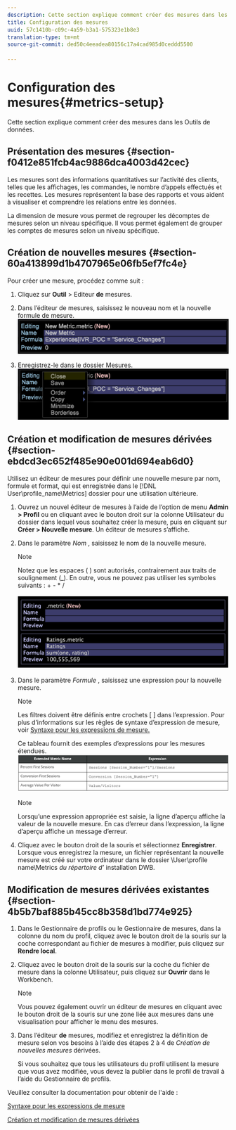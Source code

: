 ```yaml
---
description: Cette section explique comment créer des mesures dans les Outils de données.
title: Configuration des mesures
uuid: 57c1410b-c09c-4a59-b3a1-575323e1b8e3
translation-type: tm+mt
source-git-commit: ded50c4eeadea80156c17a4cad985d0ceddd5500

---
```



# Configuration des mesures{#metrics-setup}

Cette section explique comment créer des mesures dans les Outils de données.

## Présentation des mesures {#section-f0412e851fcb4ac9886dca4003d42cec}

Les mesures sont des informations quantitatives sur l’activité des clients, telles que les affichages, les commandes, le nombre d’appels effectués et les recettes. Les mesures représentent la base des rapports et vous aident à visualiser et comprendre les relations entre les données.

La dimension de mesure vous permet de regrouper les décomptes de mesures selon un niveau spécifique. Il vous permet également de grouper les comptes de mesures selon un niveau spécifique.

## Création de nouvelles mesures {#section-60a413899d1b4707965e06fb5ef7fc4e}

Pour créer une mesure, procédez comme suit :

1. Cliquez sur **Outil** > Editeur **de** mesures.

1. Dans l’éditeur de mesures, saisissez le nouveau nom et la nouvelle formule de mesure. ![](assets/dwb_impl_metrics1.png)

1. Enregistrez-le dans le dossier Mesures. ![](assets/dwb_impl_metrics2.png)

## Création et modification de mesures dérivées {#section-ebdcd3ec652f485e90e001d694eab6d0}

Utilisez un éditeur de mesures pour définir une nouvelle mesure par nom, formule et format, qui est enregistrée dans le [!DNL User\profile_name\Metrics] dossier pour une utilisation ultérieure.

1. Ouvrez un nouvel éditeur de mesures à l’aide de l’option de menu **Admin > Profil** ou en cliquant avec le bouton droit sur la colonne Utilisateur du dossier dans lequel vous souhaitez créer la mesure, puis en cliquant sur **Créer > Nouvelle mesure**. Un éditeur de mesures s’affiche.

1. Dans le paramètre *Nom* , saisissez le nom de la nouvelle mesure.

   >[!NOTE]
   >
   >Notez que les espaces ( ) sont autorisés, contrairement aux traits de soulignement (_). En outre, vous ne pouvez pas utiliser les symboles suivants : + - * /

   ![](assets/dwb_impl_metrics3.png)

1. Dans le paramètre *Formule* , saisissez une expression pour la nouvelle mesure.

   >[!NOTE]
   Les filtres doivent être définis entre crochets [ ] dans l’expression. Pour plus d’informations sur les règles de syntaxe d’expression de mesure, voir [Syntaxe pour les expressions de mesure.](https://docs.adobe.com/content/help/en/data-workbench/using/client/qry-lang-syntx/c-syntx-mtrc-exp.html)

   Ce tableau fournit des exemples d’expressions pour les mesures étendues. ![](assets/dwb_impl_metrics4.png)

   >[!NOTE]
   Lorsqu’une expression appropriée est saisie, la ligne d’aperçu affiche la valeur de la nouvelle mesure. En cas d’erreur dans l’expression, la ligne d’aperçu affiche un message d’erreur.

1. Cliquez avec le bouton droit de la souris et sélectionnez **Enregistrer**. Lorsque vous enregistrez la mesure, un fichier représentant la nouvelle mesure est créé sur votre ordinateur dans le dossier \User\profile name\Metrics *du répertoire d’* installation DWB.

## Modification de mesures dérivées existantes {#section-4b5b7baf885b45cc8b358d1bd774e925}

1. Dans le Gestionnaire de profils ou le Gestionnaire de mesures, dans la colonne du nom du profil, cliquez avec le bouton droit de la souris sur la coche correspondant au fichier de mesures à modifier, puis cliquez sur **Rendre local**.
1. Cliquez avec le bouton droit de la souris sur la coche du fichier de mesure dans la colonne Utilisateur, puis cliquez sur **Ouvrir** dans le Workbench.

   >[!NOTE]
   Vous pouvez également ouvrir un éditeur de mesures en cliquant avec le bouton droit de la souris sur une zone liée aux mesures dans une visualisation pour afficher le menu des mesures.

1. Dans l’éditeur **de** mesures, modifiez et enregistrez la définition de mesure selon vos besoins à l’aide des étapes 2 à 4 de *Création de nouvelles mesures* dérivées.

   Si vous souhaitez que tous les utilisateurs du profil utilisent la mesure que vous avez modifiée, vous devez la publier dans le profil de travail à l’aide du Gestionnaire de profils.

Veuillez consulter la documentation pour obtenir de l&#39;aide :

[Syntaxe pour les expressions de mesure](https://docs.adobe.com/content/help/en/data-workbench/using/client/qry-lang-syntx/c-syntx-mtrc-exp.html)

[Création et modification de mesures dérivées](https://docs.adobe.com/content/help/en/data-workbench/using/client/admin-ui/profile-mgr/c-drvd-mtrcs.html)
